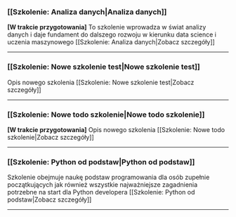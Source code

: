 ### [[Szkolenie: Analiza danych|Analiza danych]]
**[W trakcie przygotowania]**
To szkolenie wprowadza w świat analizy danych i daje fundament do dalszego rozwoju w kierunku data science i uczenia maszynowego
[[Szkolenie: Analiza danych|Zobacz szczegóły]]

----
### [[Szkolenie: Nowe szkolenie test|Nowe szkolenie test]]
Opis nowego szkolenia
[[Szkolenie: Nowe szkolenie test|Zobacz szczegóły]]

----
### [[Szkolenie: Nowe todo szkolenie|Nowe todo szkolenie]]
**[W trakcie przygotowania]**
Opis nowego szkolenia
[[Szkolenie: Nowe todo szkolenie|Zobacz szczegóły]]

----
### [[Szkolenie: Python od podstaw|Python od podstaw]]
Szkolenie obejmuje naukę podstaw programowania dla osób zupełnie początkujących jak również wszystkie najważniejsze zagadnienia potrzebne na start dla Python developera
[[Szkolenie: Python od podstaw|Zobacz szczegóły]]

----
